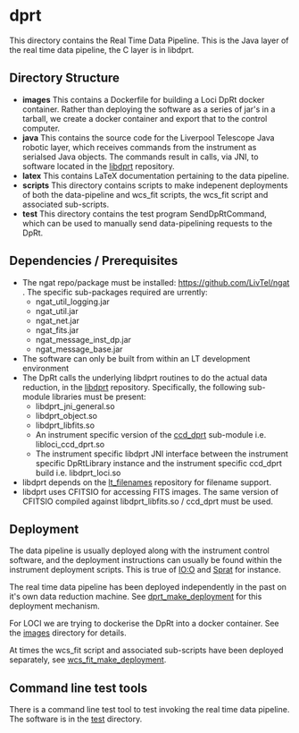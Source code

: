 # dprt


This directory contains the Real Time Data Pipeline.
This is the Java layer of the real time data pipeline, the C layer is in libdprt.

## Directory Structure


* **images** This contains a Dockerfile for building a Loci DpRt docker container. Rather than deploying the software as a series of jar's in a tarball, we create a docker container and export that to the control computer.
* **java** This contains the source code for the Liverpool Telescope Java robotic layer, which receives commands from the instrument as serialsed Java objects. The commands result in calls, via JNI, to software located in the [libdprt](https://github.com/LivTel/libdprt) repository.
* **latex** This contains LaTeX documentation pertaining to the data pipeline.
* **scripts** This directory contains scripts to make indepenent deployments of both the data-pipeline and wcs_fit scripts, the wcs_fit script and associated sub-scripts.
* **test** This directory contains the test program SendDpRtCommand, which can be used to manually send data-pipelining requests to the DpRt.

## Dependencies / Prerequisites

* The ngat repo/package must be installed: https://github.com/LivTel/ngat .  The specific sub-packages required are urrently:
  * ngat_util_logging.jar
  * ngat_util.jar
  * ngat_net.jar
  * ngat_fits.jar
  * ngat_message_inst_dp.jar
  * ngat_message_base.jar
* The software can only be built from within an LT development environment
* The DpRt calls the underlying libdprt routines to do the actual data reduction, in the [libdprt](https://github.com/LivTel/libdprt) repository. Specifically, the following sub-module libraries must be present:
  * libdprt_jni_general.so
  * libdprt_object.so
  * libdprt_libfits.so
  * An instrument specific version of the [ccd_dprt](https://github.com/LivTel/ccd_dprt) sub-module i.e. libloci_ccd_dprt.so
  * The instrument specific libdprt JNI interface between the instrument specific DpRtLibrary instance and the instrument specific ccd_dprt build i.e. libdprt_loci.so
* libdprt depends on the [lt_filenames](http://github.com/LivTel/lt_filenames) repository for filename support.
* libdprt uses CFITSIO for accessing FITS images. The same version of CFITSIO compiled against libdprt_libfits.so / ccd_dprt must be used.

## Deployment

The data pipeline is usually deployed along with the instrument control software, and the deployment instructions can usually be found within the instrument deployment scripts. This is true of [IO:O](https://github.com/LivTel/ioo/blob/master/scripts/o_make_deployment) and [Sprat](https://github.com/LivTel/sprat/blob/master/scripts/sprat_make_deployment) for instance.

The real time data pipeline has been deployed independently in the past on it's own data reduction machine. See [dprt_make_deployment](scripts/dprt_make_deployment) for this deployment mechanism.

For LOCI we are trying to dockerise the DpRt into a docker container. See the [images](images) directory for details.

At times the wcs_fit script and associated sub-scripts have been deployed separately, see  [wcs_fit_make_deployment](scripts/wcs_fit_make_deployment).

## Command line test tools

There is a command line test tool to test invoking the real time data pipeline. The software is in the [test](test) directory.
